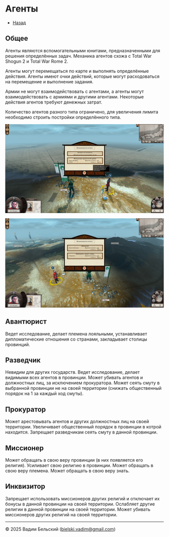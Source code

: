 # Агенты

- [Назад](../README.md)

## Общее 

Агенты являются вспомогательными юнитами, предназначенными для решения определённых задач. Механика агентов схожа с Total War Shogun 2 и Total War Rome 2. 

Агенты могут перемещаться по карте и выполнять определённые действия. Агенты имеют очки действий, которые могут расходоваться на перемещение и выполнение задания. 

Армии не могут взаимодействовать с агентами, а агенты могут взаимодействовать с армиями и другими агентами. Некоторые действия агентов требуют денежных  затрат. 

Количество агентов разного типа ограничено, для увеличения лимита необходимо строить постройки определённого типа.

![](../Images/TW_Shogun2_Agents.png)

![](../Images/TW_Shogun2_Agents2.png)

## Авантюрист

Ведет исследование, делает племена лояльными, устанавливает дипломатические отношения со странами, закладывает столицы провинций. 

## Разведчик

Невидим для других государств. Ведет исследование, делает видимыми всех агентов в провинции. Может убивать агентов и должностных лиц, за исключением прокуратора. Может сеять смуту в выбранной провинции не на своей территории (снижать общественный порядок на 1 за каждый ход смуты). 

## Прокуратор

Может арестовывать агентов и других должностных лиц на своей территории. Увеличивает общественный порядок в провинции в котрой находится. Запрещает разведчикам сеять смуту в данной провинции.

## Миссионер

Может обращать в свою веру провинции (в них появляется его религия). Усиливает свою религию в провинции. Может обращать в свою веру племена. Может обращать в свою веру знать. 

## Инквизитор

Запрещает использовать миссионеров других религий и отключает их бонусы в данной провинции на своей территории. Ослабляет другие религии в данной провинции на своей территории. Может убивать миссионеров других религий на своей территории.

---
© 2025 Вадим Бельский (bielski.vadim@gmail.com)
